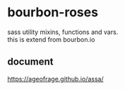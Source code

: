 # bourbon-roses
sass utility mixins, functions and vars.  
this is extend from bourbon.io  


## document
https://ageofrage.github.io/assa/

